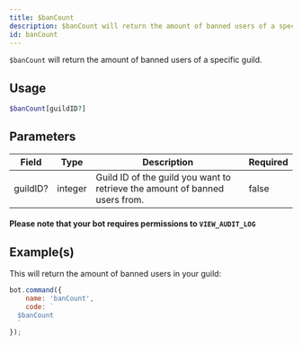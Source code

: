 ```yaml
---
title: $banCount
description: $banCount will return the amount of banned users of a specific guild.
id: banCount
---
```


`$banCount` will return the amount of banned users of a specific guild.

## Usage

```php
$banCount[guildID?]
```

## Parameters

| Field    | Type    | Description                                                                 | Required |
| -------- | ------- | --------------------------------------------------------------------------- | -------- |
| guildID? | integer | Guild ID of the guild you want to retrieve the amount of banned users from. | false    |

#### Please note that your bot requires permissions to `VIEW_AUDIT_LOG`

## Example(s)

This will return the amount of banned users in your guild:

```javascript
bot.command({
    name: 'banCount',
    code: `
  $banCount
  `
});
```
